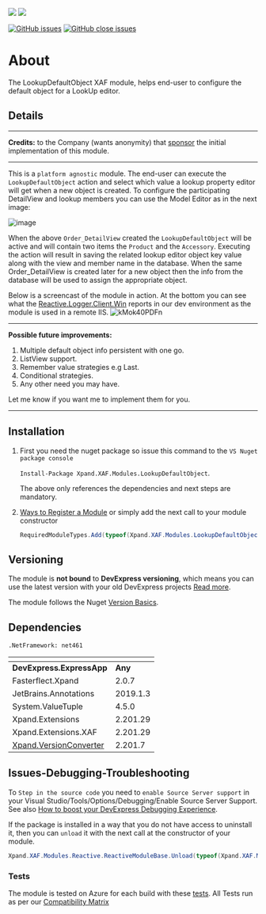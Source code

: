 ![](https://xpandshields.azurewebsites.net/nuget/v/Xpand.XAF.Modules.LookupDefaultObject.svg?&style=flat) ![](https://xpandshields.azurewebsites.net/nuget/dt/Xpand.XAF.Modules.LookupDefaultObject.svg?&style=flat)

[![GitHub issues](https://xpandshields.azurewebsites.net/github/issues/eXpandFramework/expand/LookupDefaultObject.svg)](https://github.com/eXpandFramework/eXpand/issues?utf8=%E2%9C%93&q=is%3Aissue+is%3Aopen+sort%3Aupdated-desc+label%3AStandalone_xaf_modules+LookupDefaultObject) [![GitHub close issues](https://xpandshields.azurewebsites.net/github/issues-closed/eXpandFramework/eXpand/LookupDefaultObject.svg)](https://github.com/eXpandFramework/eXpand/issues?utf8=%E2%9C%93&q=is%3Aissue+is%3Aclosed+sort%3Aupdated-desc+label%3AStandalone_XAF_Modules+LookupDefaultObject)
# About 

The LookupDefaultObject XAF module, helps end-user to configure the default object for a LookUp editor.

## Details
---

**Credits:** to the Company (wants anonymity) that [sponsor](https://github.com/sponsors/apobekiaris) the initial implementation of this module. 

---
This is a `platform agnostic` module. The end-user can execute the `LookupDefaultObject` action and select which value a lookup property editor will get when a new object is created. To configure the participating DetailView and lookup members you can use the Model Editor as in the next image:

![image](https://user-images.githubusercontent.com/159464/83668842-49a11080-a5d9-11ea-840c-ba8ffec00cca.png)


When the above `Order_DetailView` created the `LookupDefaultObject` will be active and will contain two items the `Product` and the `Accessory`. Executing the action will result in saving the related lookup editor object key value along with the view and member name in the database. When the same Order_DetailView is created later for a new object then the info from the database will be used to assign the appropriate object.


Below is a screencast of the module in action. At the bottom you can see what the [Reactive.Logger.Client.Win](https://github.com/eXpandFramework/DevExpress.XAF/wiki/Reactive.Logger.Client.Win) reports in our dev environment as the module is used in a remote IIS.
<twitter>
![kMok40PDFn](https://user-images.githubusercontent.com/159464/83734915-4e58d980-a658-11ea-90db-c05fa9f614ac.gif)
</twitter>

---

**Possible future improvements:**

1. Multiple default object info persistent with one go.
1. ListView support.
2. Remember value strategies e.g Last.
4. Conditional strategies.
3. Any other need you may have.

Let me know if you want me to implement them for you.

---

## Installation 
1. First you need the nuget package so issue this command to the `VS Nuget package console` 

   `Install-Package Xpand.XAF.Modules.LookupDefaultObject`.

    The above only references the dependencies and next steps are mandatory.

2. [Ways to Register a Module](https://documentation.devexpress.com/eXpressAppFramework/118047/Concepts/Application-Solution-Components/Ways-to-Register-a-Module)
or simply add the next call to your module constructor
    ```cs
    RequiredModuleTypes.Add(typeof(Xpand.XAF.Modules.LookupDefaultObjectModule));
    ```
## Versioning
The module is **not bound** to **DevExpress versioning**, which means you can use the latest version with your old DevExpress projects [Read more](https://github.com/eXpandFramework/XAF/tree/master/tools/Xpand.VersionConverter).

The module follows the Nuget [Version Basics](https://docs.microsoft.com/en-us/nuget/reference/package-versioning#version-basics).
## Dependencies
`.NetFramework: net461`

|<!-- -->|<!-- -->
|----|----
|**DevExpress.ExpressApp**|**Any**
|Fasterflect.Xpand|2.0.7
 |JetBrains.Annotations|2019.1.3
 |System.ValueTuple|4.5.0
 |Xpand.Extensions|2.201.29
 |Xpand.Extensions.XAF|2.201.29
 |[Xpand.VersionConverter](https://github.com/eXpandFramework/DevExpress.XAF/tree/master/tools/Xpand.VersionConverter)|2.201.7

## Issues-Debugging-Troubleshooting

To `Step in the source code` you need to `enable Source Server support` in your Visual Studio/Tools/Options/Debugging/Enable Source Server Support. See also [How to boost your DevExpress Debugging Experience](https://github.com/eXpandFramework/DevExpress.XAF/wiki/How-to-boost-your-DevExpress-Debugging-Experience#1-index-the-symbols-to-your-custom-devexpresss-installation-location).

If the package is installed in a way that you do not have access to uninstall it, then you can `unload` it with the next call at the constructor of your module.
```cs
Xpand.XAF.Modules.Reactive.ReactiveModuleBase.Unload(typeof(Xpand.XAF.Modules.LookupDefaultObject.LookupDefaultObjectModule))
```

### Tests
The module is tested on Azure for each build with these [tests](https://github.com/eXpandFramework/Packages/tree/master/src/Tests/Xpand.XAF.s.LookupDefaultObject.LookupDefaultObject). 
All Tests run as per our [Compatibility Matrix](https://github.com/eXpandFramework/DevExpress.XAF#compatibility-matrix)

